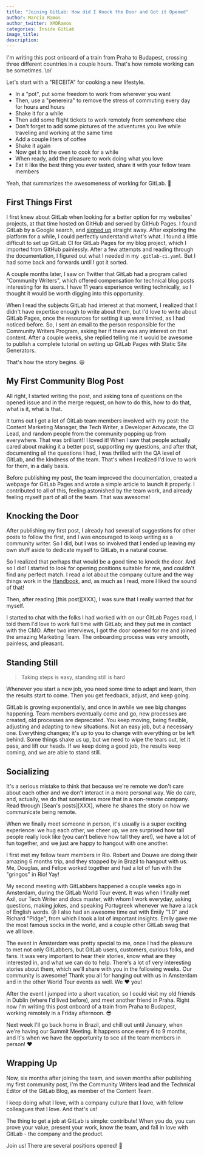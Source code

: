 ```yaml
---
title: "Joining GitLab: How did I Knock the Door and Got it Opened"
author: Marcia Ramos
author_twitter: XMDRamos
categories: Inside GitLab
image_title: 
description: 
---
```


I'm writing this post onboard of a train from Praha to Budapest, crossing three different countries in a couple hours. That's how remote working can be sometimes. \o/

Let's start with a "RECEITA" for cooking a new lifestyle.

- In a "pot", put some freedom to work from wherever you want
- Then, use a "penereira" to remove the stress of commuting every day for hours and hours
- Shake it for a while
- Then add some flight tickets to work remotely from somewhere else
- Don't forget to add some pictures of the adventures you live while traveling and working at the same time
- Add a couple liters of coffee
- Shake it again
- Now get it to the oven to cook for a while
- When ready, add the pleasure to work doing what you love
- Eat it like the best thing you ever tasted, share it with your fellow team members

Yeah, that summarizes the awesomeness of working for GitLab. 🙌

<!-- more -->

## First Things First

I first knew about GitLab when looking for a better option for my websites'
projects, at that time hosted on GitHub and served by GitHub Pages. I found GitLab by a Google search, and [signed up]() straight away. After exploring the platform for a while, I could perfectly understand what's what. I found a little difficult to set up GitLab CI for GitLab Pages for my blog project, which I imported from GitHub painlessly. After a few attempts and reading through the documentation, I figured out what I needed in my `.gitlab-ci.yaml`. But I had some back and forwards until I got it sorted.

A couple months later, I saw on Twitter that GitLab had a program called "Community Writers", which offered compensation for technical blog posts interesting for its users. 
I have 11 years experience writing technically, so I thought it would be worth digging into this opportunity.

When I read the subjects GitLab had interest at that moment, I realized that I didn't have expertise enough to write about them, but I'd love to write about GitLab Pages, once the resources for setting it up were limited, as I had noticed before. So, I sent an email to the person responsible for the Community Writers Program, asking her if there was any interest on that content. After a couple weeks, she replied telling me it would be awesome to publish a complete tutorial on setting up GitLab Pages with Static Site Generators.

That's how the story begins. 😃

## My First Community Blog Post

All right, I started writing the post, and asking tons of questions on the opened issue and in the merge request, on how to do this, how to do that, what is it, what is that.

It turns out I got a lot of GitLab team members involved with my post: the Content Marketing Manager, the Tech Writer, a Developer Advocate, the CI Lead, and random people from the community popping up from everywhere. That was brilliant!! I loved it! When I saw that people actually cared about making it a better post, supporting my questions, and after that, documenting all the questions I had, I was thrilled with the QA level of GitLab, and the kindness of the team. That's when I realized I'd love to work for them, in a daily basis.

Before publishing my post, the team improved the documentation, created a webpage for GitLab Pages and wrote a simple article to launch it properly. I contributed to all of this, feeling astonished by the team work, and already feeling myself part of all of the team. That was awesome!

## Knocking the Door

After publishing my first post, I already had several of suggestions for other posts to follow the first, and I was encouraged to keep writing as a community writer. So I did, but I was so involved that I ended up leaving my own stuff aside to dedicate myself to GitLab, in a natural course.

So I realized that perhaps that would be a good time to knock the door. And so I did! I started to look for opening positions suitable for me, and couldn't find any perfect match. I read a lot about the company culture and the way things work in the [Handbook](/handbook/), and, as much as I read, more I liked the sound of that!

Then, after reading [this post][XXX], I was sure that I really wanted that for myself.

I started to chat with the folks I had worked with on our GitLab Pages road, I told them I'd love to work full time with GitLab; and they put me in contact with the CMO. After two interviews, I got the door opened for me and joined the amazing Marketing Team. The onboarding process was very smooth, painless, and pleasant.

## Standing Still

> Taking steps is easy, standing still is hard

Whenever you start a new job, you need some time to adapt and learn, then the results start to come. Then you get feedback, adjust, and keep going.

GitLab is growing exponentially, and once in awhile we see big changes happening. Team members eventually come and go, new processes are created, old processes are deprecated. You keep moving, being flexible, adjusting and adapting to new situations. Not an easy job, but a necessary one. Everything changes; it's up to you to change with everything or be left behind. Some things shake us up, but we need to wipe the tears out, let it pass, and lift our heads. If we keep doing a good job, the results keep coming, and we are able to stand still.

## Socializing

It's a serious mistake to think that because we're remote we don't care about each other and we don't interact in a more personal way. We do care, and, actually, we do that sometimes more that in a non-remote company. Read through [Sean's posts][XXX], where he shares the story on how we communicate being remote.

When we finally meet someone in person, it's usually is a super exciting experience: we hug each other, we cheer up, we are surprised how tall people really look like (you can't believe how tall they are!), we have a lot of fun together, and we just are happy to hangout with one another. 

I first met my fellow team members in Rio. Robert and Douwe are doing their amazing 6 months trip, and they stopped by in Brazil to hangout with us. Me, Douglas, and Felipe worked together and had a lot of fun with the "gringos" in Rio! Yay! 

My second meeting with GitLabbers happened a couple weeks ago in Amsterdam, during the GitLab World Tour event. It was when I finally met Axil, our Tech Writer and docs master, with whom I work everyday, asking questions, making jokes, and speaking Portugreek whenever we have a lack of English words. 😜 I also had an awesome time out with Emily "1.0" and Richard "Pidge", from which I took a lot of important insights. Emily gave me the most famous socks in the world, and a couple other GitLab swag that we all love.

The event in Amsterdam was pretty special to me, once I had the pleasure to met not only GitLabbers, but GitLab users, customers, curious folks, and fans. It was very important to hear their stories, know what are they interested in, and what we can do to help. There's a lot of very interesting stories about them, which we'll share with you in the following weeks. Our community is awesome! Thank you all for hanging out with us in Amsterdam and in the other World Tour events as well. We ❤️ you!

After the event I jumped into a short vacation, so I could visit my old friends in Dublin (where I'd lived before), and meet another friend in Praha. Right now I'm writing this post onboard of a train from Praha to Budapest, working remotely in a Friday afternoon. 😎 

Next week I'll go back home in Brazil, and chill out until January, when we're having our Summit Meeting. It happens once every 6 to 9 months, and it's when we have the opportunity to see all the team members in person! ❤️

## Wrapping Up

Now, six months after joining the team, and seven months after publishing my first community post, I'm the Community Writers lead and the Technical Editor of the GitLab Blog, as member of the Content Team.

I keep doing what I love, with a company culture that I love, with fellow colleagues that I love. And that's us!

The thing to get a job at GitLab is simple: contribute! When you do, you can prove your value, present your work, know the team, and fall in love with GitLab - the company and the product.

Join us! There are several positions opened! 🙌

